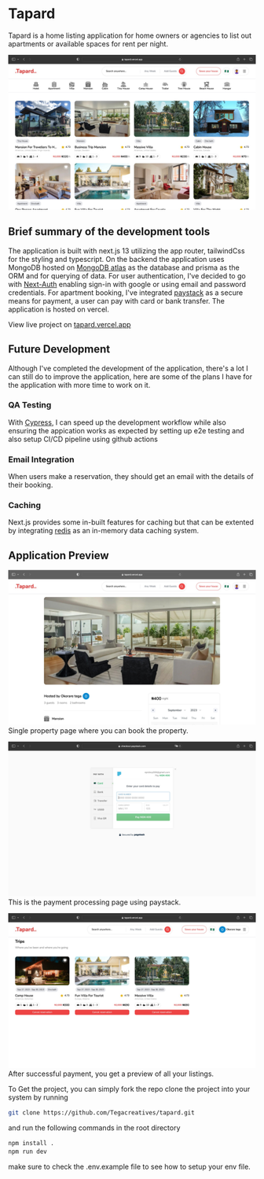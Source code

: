 
# Tapard

Tapard is a home listing application for home owners or agencies to list out apartments or available spaces for rent per night.

![Tapard 1](https://github.com/Tegacreatives/tapard/blob/main/public/images/demo/tapard2.jpg?raw=true)

## Brief summary of the development tools

The application is built with next.js 13 utilizing the app router, tailwindCss for the styling and typescript.
On the backend the application uses MongoDB hosted on [MongoDB atlas](https://www.mongodb.com/atlas/database) as the database and prisma as the ORM and for querying of data. For user authentication, I've decided to go with [Next-Auth](https://next-auth.js.org/) enabling sign-in with google or using email and password credentials.
For apartment booking, I've integrated [paystack](https://paystack.com/) as a secure means for payment, a user can pay with card or bank transfer.
The application is hosted on vercel.

View live project on [tapard.vercel.app](https://tapard.vercel.app/)

## Future Development

Although I've completed the development of the application, there's a lot I can still do to improve the application, here are some of the plans I have for the application with more time to work on it.

### QA Testing
With [Cypress](https://www.cypress.io/), I can speed up the development workflow while also ensuring the appication works as expected by setting up e2e testing and also setup CI/CD pipeline using github actions

### Email Integration
When users make a reservation, they should get an email with the details of their booking.

### Caching
Next.js provides some in-built features for caching but that can be extented by integrating [redis](https://redis.io/) as an in-memory data caching system.

## Application Preview

![Tapard 2](https://raw.githubusercontent.com/Tegacreatives/tapard/main/public/images/demo/tapard3.jpg)
Single property page where you can book the property.

![Tapard 3](https://github.com/Tegacreatives/tapard/blob/main/public/images/demo/tapard4.jpg?raw=true)
This is the payment processing page using paystack.

![Tapard 4](https://github.com/Tegacreatives/tapard/blob/main/public/images/demo/tapard5.jpg?raw=true)
After successful payment, you get a preview of all your listings.

To Get the project, you can simply fork the repo clone the project into your system by running

```bash
git clone https://github.com/Tegacreatives/tapard.git
```

and run the following commands in the root directory

```bash
npm install .
npm run dev
```

make sure to check the .env.example file to see how to setup your env file.

